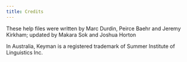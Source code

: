```yaml
---
title: Credits
---
```


These help files were written by Marc Durdin, Peirce Baehr and Jeremy
Kirkham; updated by Makara Sok and Joshua Horton

In Australia, Keyman is a registered trademark of Summer Institute of
Linguistics Inc.
